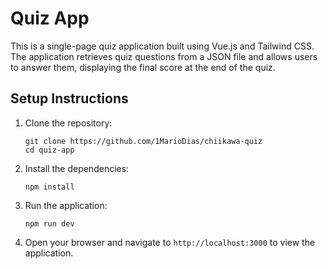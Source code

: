 # Quiz App

This is a single-page quiz application built using Vue.js and Tailwind CSS. The application retrieves quiz questions from a JSON file and allows users to answer them, displaying the final score at the end of the quiz.

## Setup Instructions

1. Clone the repository:
   ```
   git clone https://github.com/1MarioDias/chiikawa-quiz
   cd quiz-app
   ```

2. Install the dependencies:
   ```
   npm install
   ```

3. Run the application:
   ```
   npm run dev
   ```

4. Open your browser and navigate to `http://localhost:3000` to view the application.
